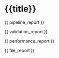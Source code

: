 # {{title}}

{{ pipeline_report }}


{{ validation_report }}


{{ performance_report }}


{{ file_report }}
